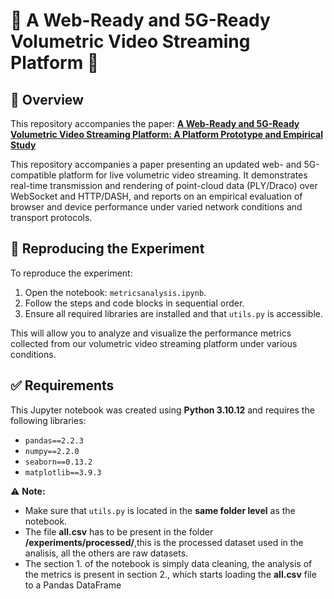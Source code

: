 # 📡 A Web-Ready and 5G-Ready Volumetric Video Streaming Platform 📡

## 📝 Overview

This repository accompanies the paper: **[A Web-Ready and 5G-Ready Volumetric Video Streaming Platform: A Platform Prototype and Empirical Study](https://lineainteractividad.github.io/VholoStream/)**
 
This repository accompanies a paper presenting an updated web- and 5G-compatible platform for live volumetric video streaming. It demonstrates real-time transmission and rendering of point-cloud data (PLY/Draco) over WebSocket and HTTP/DASH, and reports on an empirical evaluation of browser and device performance under varied network conditions and transport protocols.


## 🧪 Reproducing the Experiment

To reproduce the experiment:

1. Open the notebook: `metricsanalysis.ipynb`.
2. Follow the steps and code blocks in sequential order.
3. Ensure all required libraries are installed and that `utils.py` is accessible.

This will allow you to analyze and visualize the performance metrics collected from our volumetric video streaming platform under various conditions.


## ✅ Requirements

This Jupyter notebook was created using **Python 3.10.12** and requires the following libraries:

- `pandas==2.2.3`
- `numpy==2.2.0`
- `seaborn==0.13.2`
- `matplotlib==3.9.3`

⚠️ **Note:**  
 - Make sure that `utils.py` is located in the **same folder level** as the notebook.
- The file **all.csv** has to be present in the folder **/experiments/processed/**,this is the processed dataset used in the analisis, all the others are raw datasets.
- The section 1. of the notebook is simply data cleaning, the analysis of the metrics is present in section 2., which starts loading the **all.csv** file to a Pandas DataFrame



